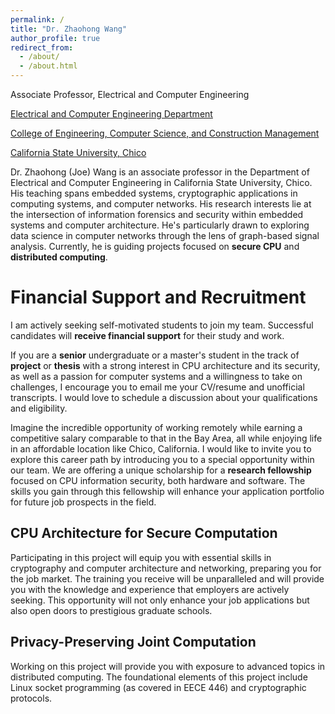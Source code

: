 ```yaml
---
permalink: /
title: "Dr. Zhaohong Wang"
author_profile: true
redirect_from: 
  - /about/
  - /about.html
---
```

Associate Professor, Electrical and Computer Engineering

[Electrical and Computer Engineering Department](https://www.csuchico.edu/academics/college/engineering/departments/electrical-computer-engineering/)

[College of Engineering, Computer Science, and Construction Management](https://www.csuchico.edu/academics/college/engineering/index.shtml)

[California State University, Chico](https://www.csuchico.edu/academics/college/engineering/index.shtml)

Dr. Zhaohong (Joe) Wang is an associate professor in the Department of Electrical and Computer Engineering in California State University, Chico. His teaching spans embedded systems, cryptographic applications in computing systems, and computer networks.  His research interests lie at the intersection of information forensics and security within embedded systems and computer architecture.  He's particularly drawn to exploring data science in computer networks through the lens of graph-based signal analysis.  Currently, he is guiding projects focused on **secure CPU** and **distributed computing**.

Financial Support and Recruitment
======
I am actively seeking self-motivated students to join my team. Successful candidates will **receive financial support** for their study and work.

If you are a **senior** undergraduate or a master's student in the track of **project** or **thesis** with a strong interest in CPU architecture and its security, as well as a passion for computer systems and a willingness to take on challenges, I encourage you to email me your CV/resume and unofficial transcripts. I would love to schedule a discussion about your qualifications and eligibility.

Imagine the incredible opportunity of working remotely while earning a competitive salary comparable to that in the Bay Area, all while enjoying life in an affordable location like Chico, California. I would like to invite you to explore this career path by introducing you to a special opportunity within our team. We are offering a unique scholarship for a **research fellowship** focused on CPU information security, both hardware and software. The skills you gain through this fellowship will enhance your application portfolio for future job prospects in the field.

CPU Architecture for Secure Computation
------
Participating in this project will equip you with essential skills in cryptography and computer architecture and networking, preparing you for the job market. The training you receive will be unparalleled and will provide you with the knowledge and experience that employers are actively seeking. This opportunity will not only enhance your job applications but also open doors to prestigious graduate schools.

Privacy-Preserving Joint Computation
------
Working on this project will provide you with exposure to advanced topics in distributed computing. The foundational elements of this project include Linux socket programming (as covered in EECE 446) and cryptographic protocols.

